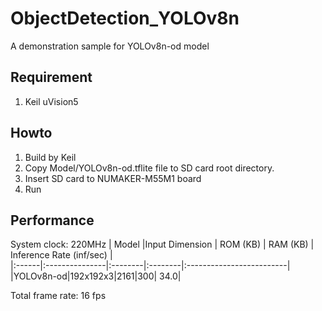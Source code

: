 # ObjectDetection_YOLOv8n
A demonstration sample for YOLOv8n-od model
## Requirement
1. Keil uVision5
## Howto
1. Build by Keil
2. Copy Model/YOLOv8n-od.tflite file to SD card root directory.
3. Insert SD card to NUMAKER-M55M1 board
4. Run
## Performance
System clock: 220MHz
| Model |Input Dimension | ROM (KB) | RAM (KB) | Inference Rate (inf/sec) |  
|:------|:---------------|:--------|:--------|:-------------------------|
|YOLOv8n-od|192x192x3|2161|300| 34.0|

Total frame rate: 16 fps